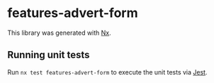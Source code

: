# features-advert-form

This library was generated with [Nx](https://nx.dev).

## Running unit tests

Run `nx test features-advert-form` to execute the unit tests via [Jest](https://jestjs.io).
